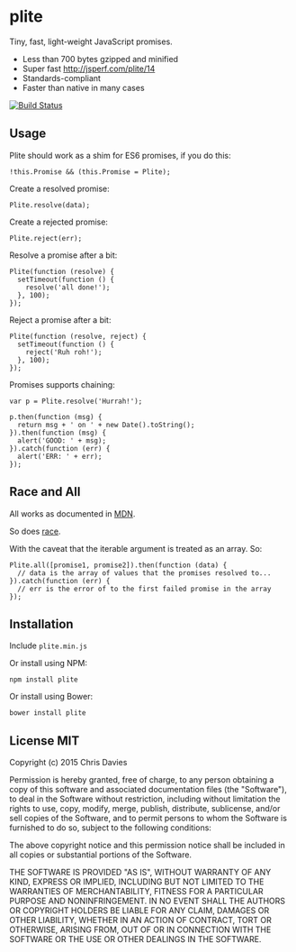 # plite

Tiny, fast, light-weight JavaScript promises.

- Less than 700 bytes gzipped and minified
- Super fast http://jsperf.com/plite/14
- Standards-compliant
- Faster than native in many cases

[![Build Status](https://travis-ci.org/chrisdavies/plite.svg?branch=master)](https://travis-ci.org/chrisdavies/plite)

## Usage

Plite should work as a shim for ES6 promises, if you do this:

    !this.Promise && (this.Promise = Plite);

Create a resolved promise:

    Plite.resolve(data);

Create a rejected promise:

    Plite.reject(err);

Resolve a promise after a bit:

    Plite(function (resolve) {
      setTimeout(function () {
        resolve('all done!');
      }, 100);
    });

Reject a promise after a bit:

    Plite(function (resolve, reject) {
      setTimeout(function () {
        reject('Ruh roh!');
      }, 100);
    });

Promises supports chaining:

    var p = Plite.resolve('Hurrah!');

    p.then(function (msg) {
      return msg + ' on ' + new Date().toString();
    }).then(function (msg) {
      alert('GOOD: ' + msg);
    }).catch(function (err) {
      alert('ERR: ' + err);
    });

## Race and All

All works as documented in [MDN](https://developer.mozilla.org/en-US/docs/Web/JavaScript/Reference/Global_Objects/Promise/all).

So does [race](https://developer.mozilla.org/en-US/docs/Web/JavaScript/Reference/Global_Objects/Promise/race).

With the caveat that the iterable argument is treated as an array. So:

    Plite.all([promise1, promise2]).then(function (data) {
      // data is the array of values that the promises resolved to...
    }).catch(function (err) {
      // err is the error of to the first failed promise in the array
    });

## Installation

Include `plite.min.js`

Or install using NPM:

    npm install plite

Or install using Bower:

    bower install plite

## License MIT

Copyright (c) 2015 Chris Davies

Permission is hereby granted, free of charge, to any person
obtaining a copy of this software and associated documentation
files (the "Software"), to deal in the Software without
restriction, including without limitation the rights to use,
copy, modify, merge, publish, distribute, sublicense, and/or sell
copies of the Software, and to permit persons to whom the
Software is furnished to do so, subject to the following
conditions:

The above copyright notice and this permission notice shall be
included in all copies or substantial portions of the Software.

THE SOFTWARE IS PROVIDED "AS IS", WITHOUT WARRANTY OF ANY KIND,
EXPRESS OR IMPLIED, INCLUDING BUT NOT LIMITED TO THE WARRANTIES
OF MERCHANTABILITY, FITNESS FOR A PARTICULAR PURPOSE AND
NONINFRINGEMENT. IN NO EVENT SHALL THE AUTHORS OR COPYRIGHT
HOLDERS BE LIABLE FOR ANY CLAIM, DAMAGES OR OTHER LIABILITY,
WHETHER IN AN ACTION OF CONTRACT, TORT OR OTHERWISE, ARISING
FROM, OUT OF OR IN CONNECTION WITH THE SOFTWARE OR THE USE OR
OTHER DEALINGS IN THE SOFTWARE.
